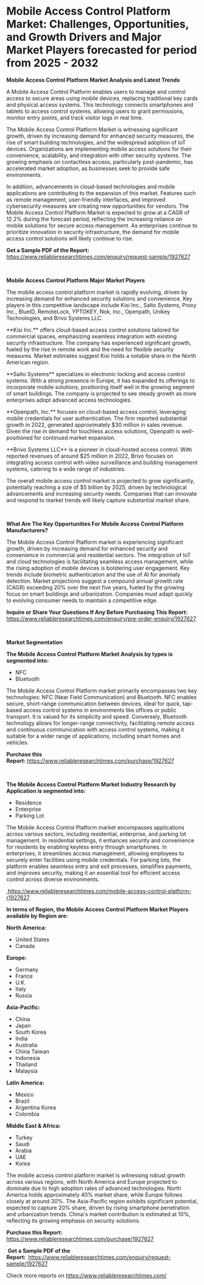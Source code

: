 <p><h1>Mobile Access Control Platform Market: Challenges, Opportunities, and Growth Drivers and Major Market Players forecasted for period from 2025 - 2032</h1></p><p><strong>Mobile Access Control Platform Market Analysis and Latest Trends</strong></p>
<p><p>A Mobile Access Control Platform enables users to manage and control access to secure areas using mobile devices, replacing traditional key cards and physical access systems. This technology connects smartphones and tablets to access control systems, allowing users to grant permissions, monitor entry points, and track visitor logs in real time.</p><p>The Mobile Access Control Platform Market is witnessing significant growth, driven by increasing demand for enhanced security measures, the rise of smart building technologies, and the widespread adoption of IoT devices. Organizations are implementing mobile access solutions for their convenience, scalability, and integration with other security systems. The growing emphasis on contactless access, particularly post-pandemic, has accelerated market adoption, as businesses seek to provide safe environments.</p><p>In addition, advancements in cloud-based technologies and mobile applications are contributing to the expansion of this market. Features such as remote management, user-friendly interfaces, and improved cybersecurity measures are creating new opportunities for vendors. The Mobile Access Control Platform Market is expected to grow at a CAGR of 12.2% during the forecast period, reflecting the increasing reliance on mobile solutions for secure access management. As enterprises continue to prioritize innovation in security infrastructure, the demand for mobile access control solutions will likely continue to rise.</p></p>
<p><strong>Get a Sample PDF of the Report:&nbsp;</strong> <a href="https://www.reliableresearchtimes.com/enquiry/request-sample/1927627?utm_campaign=2205&utm_medium=2&utm_source=Github&utm_content=ia&utm_term=28032025&utm_id=mobile-access-control-platform">https://www.reliableresearchtimes.com/enquiry/request-sample/1927627</a></p>
<p>&nbsp;</p>
<p><strong>Mobile Access Control Platform Major Market Players</strong></p>
<p><p>The mobile access control platform market is rapidly evolving, driven by increasing demand for enhanced security solutions and convenience. Key players in this competitive landscape include Kisi Inc., Salto Systems, Proxy Inc., BlueID, RemoteLock, YPTOKEY, Nok, Inc., Openpath, Unikey Technologies, and Brivo Systems LLC.</p><p>**Kisi Inc.** offers cloud-based access control solutions tailored for commercial spaces, emphasizing seamless integration with existing security infrastructure. The company has experienced significant growth, fueled by the rise in remote work and the need for flexible security measures. Market estimates suggest Kisi holds a notable share in the North American region.</p><p>**Salto Systems** specializes in electronic locking and access control systems. With a strong presence in Europe, it has expanded its offerings to incorporate mobile solutions, positioning itself well in the growing segment of smart buildings. The company is projected to see steady growth as more enterprises adopt advanced access technologies.</p><p>**Openpath, Inc.** focuses on cloud-based access control, leveraging mobile credentials for user authentication. The firm reported substantial growth in 2022, generated approximately $30 million in sales revenue. Given the rise in demand for touchless access solutions, Openpath is well-positioned for continued market expansion.</p><p>**Brivo Systems LLC** is a pioneer in cloud-hosted access control. With reported revenues of around $25 million in 2022, Brivo focuses on integrating access control with video surveillance and building management systems, catering to a wide range of industries.</p><p>The overall mobile access control market is projected to grow significantly, potentially reaching a size of $5 billion by 2025, driven by technological advancements and increasing security needs. Companies that can innovate and respond to market trends will likely capture substantial market share.</p></p>
<p>&nbsp;</p>
<p><strong>What Are The Key Opportunities For Mobile Access Control Platform Manufacturers?</strong></p>
<p><p>The Mobile Access Control Platform market is experiencing significant growth, driven by increasing demand for enhanced security and convenience in commercial and residential sectors. The integration of IoT and cloud technologies is facilitating seamless access management, while the rising adoption of mobile devices is bolstering user engagement. Key trends include biometric authentication and the use of AI for anomaly detection. Market projections suggest a compound annual growth rate (CAGR) exceeding 20% over the next five years, fueled by the growing focus on smart buildings and urbanization. Companies must adapt quickly to evolving consumer needs to maintain a competitive edge.</p></p>
<p><strong>Inquire or Share Your Questions If Any Before Purchasing This Report:</strong> <a href="https://www.reliableresearchtimes.com/enquiry/pre-order-enquiry/1927627?utm_campaign=2205&utm_medium=2&utm_source=Github&utm_content=ia&utm_term=28032025&utm_id=mobile-access-control-platform">https://www.reliableresearchtimes.com/enquiry/pre-order-enquiry/1927627</a></p>
<p>&nbsp;</p>
<p><strong>Market Segmentation</strong></p>
<p><strong>The Mobile Access Control Platform Market Analysis by types is segmented into:</strong></p>
<p><ul><li>NFC</li><li>Bluetooth</li></ul></p>
<p><p>The Mobile Access Control Platform market primarily encompasses two key technologies: NFC (Near Field Communication) and Bluetooth. NFC enables secure, short-range communication between devices, ideal for quick, tap-based access control systems in environments like offices or public transport. It is valued for its simplicity and speed. Conversely, Bluetooth technology allows for longer-range connectivity, facilitating remote access and continuous communication with access control systems, making it suitable for a wider range of applications, including smart homes and vehicles.</p></p>
<p><strong>Purchase this Report:&nbsp;</strong><a href="https://www.reliableresearchtimes.com/purchase/1927627?utm_campaign=2205&utm_medium=2&utm_source=Github&utm_content=ia&utm_term=28032025&utm_id=mobile-access-control-platform">https://www.reliableresearchtimes.com/purchase/1927627</a></p>
<p>&nbsp;</p>
<p><strong>The Mobile Access Control Platform Market Industry Research by Application is segmented into:</strong></p>
<p><ul><li>Residence</li><li>Enterprise</li><li>Parking Lot</li></ul></p>
<p><p>The Mobile Access Control Platform market encompasses applications across various sectors, including residential, enterprise, and parking lot management. In residential settings, it enhances security and convenience for residents by enabling keyless entry through smartphones. In enterprises, it streamlines access management, allowing employees to securely enter facilities using mobile credentials. For parking lots, the platform enables seamless entry and exit processes, simplifies payments, and improves security, making it an essential tool for efficient access control across diverse environments.</p></p>
<p><a href="https://www.reliableresearchtimes.com/mobile-access-control-platform-r1927627?utm_campaign=2205&utm_medium=2&utm_source=Github&utm_content=ia&utm_term=28032025&utm_id=mobile-access-control-platform">&nbsp;https://www.reliableresearchtimes.com/mobile-access-control-platform-r1927627</a></p>
<p><strong>In terms of Region, the Mobile Access Control Platform Market Players available by Region are:</strong></p>
<p>
    <p> <strong> North America: </strong>
        <ul>
            <li>United States</li>
            <li>Canada</li>
        </ul>
        </p> 
    <p> <strong> Europe: </strong>
        <ul>
            <li>Germany</li>
            <li>France</li>
            <li>U.K.</li>
            <li>Italy</li>
            <li>Russia</li>
        </ul>
        </p> 
    <p> <strong> Asia-Pacific: </strong>
        <ul>
            <li>China</li>
            <li>Japan</li>
            <li>South Korea</li>
            <li>India</li>
            <li>Australia</li>
            <li>China Taiwan</li>
            <li>Indonesia</li>
            <li>Thailand</li>
            <li>Malaysia</li>
        </ul>
        </p> 
    <p> <strong> Latin America: </strong>
        <ul>
            <li>Mexico</li>
            <li>Brazil</li>
            <li>Argentina Korea</li>
            <li>Colombia</li>
        </ul>
        </p> 
    <p> <strong> Middle East & Africa: </strong>
        <ul>
            <li>Turkey</li>
            <li>Saudi</li>
            <li>Arabia</li>
            <li>UAE</li>
            <li>Korea</li>
        </ul>
    </p>
    </p>
<p><p>The mobile access control platform market is witnessing robust growth across various regions, with North America and Europe projected to dominate due to high adoption rates of advanced technologies. North America holds approximately 40% market share, while Europe follows closely at around 30%. The Asia-Pacific region exhibits significant potential, expected to capture 20% share, driven by rising smartphone penetration and urbanization trends. China's market contribution is estimated at 10%, reflecting its growing emphasis on security solutions.</p></p>
<p><strong>Purchase this Report: </strong><a href="https://www.reliableresearchtimes.com/purchase/1927627?utm_campaign=2205&utm_medium=2&utm_source=Github&utm_content=ia&utm_term=28032025&utm_id=mobile-access-control-platform">https://www.reliableresearchtimes.com/purchase/1927627</a></p>
<p>&nbsp;<strong>Get a Sample PDF of the Report:&nbsp;&nbsp;</strong><a href="https://www.reliableresearchtimes.com/enquiry/request-sample/1927627?utm_campaign=2205&utm_medium=2&utm_source=Github&utm_content=ia&utm_term=28032025&utm_id=mobile-access-control-platform">https://www.reliableresearchtimes.com/enquiry/request-sample/1927627</a></p>
<p><strong></strong></p>
<p>Check more reports on <a href="https://www.reliableresearchtimes.com/?utm_campaign=2205&utm_medium=2&utm_source=Github&utm_content=ia&utm_term=28032025&utm_id=mobile-access-control-platform">https://www.reliableresearchtimes.com/</a></p>
